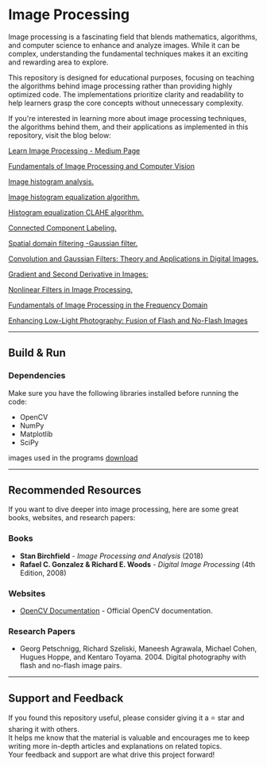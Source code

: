 # Image Processing

Image processing is a fascinating field that blends mathematics, algorithms, and computer science to enhance and analyze images. While it can be complex, understanding the fundamental techniques makes it an exciting and rewarding area to explore.

This repository is designed for educational purposes, focusing on teaching the algorithms behind image processing rather than providing highly optimized code. The implementations prioritize clarity and readability to help learners grasp the core concepts without unnecessary complexity. 

If you're interested in learning more about image processing techniques, the algorithms behind them, and their applications as implemented in this repository, visit the blog below:

[Learn Image Processing - Medium Page](https://medium.com/@fjzavala/list/image-processing-ae410f2c03c1)

[Fundamentals of Image Processing and Computer Vision](https://medium.com/@fjzavala/fundamentals-of-image-processing-and-computer-vision-6ba4bc8cc4b4)

[Image histogram analysis.](https://medium.com/@fjzavala/image-histogram-analysis-e2f65635309d)

[Image histogram equalization algorithm.](https://medium.com/@fjzavala/image-histogram-equalization-algorithm-f9be303b04be)

[Histogram equalization CLAHE algorithm.](https://medium.com/@fjzavala/histogram-equalization-clahe-algorithm-8841d402fc76)

[Connected Component Labeling.](https://medium.com/@fjzavala/connected-component-labeling-9bfa464acf01)

[Spatial domain filtering -Gaussian filter.](https://medium.com/@fjzavala/spatial-domain-filtering-gaussian-filter-188c38fef22e)

[Convolution and Gaussian Filters: Theory and Applications in Digital Images.](https://medium.com/@fjzavala/gradient-and-second-derivative-in-images-fundamentals-and-efficient-applications-46832da5c75f)

[Gradient and Second Derivative in Images: ](https://medium.com/imagecraft/gradient-and-second-derivative-in-images-fundamentals-and-efficient-applications-46832da5c75f)

[Nonlinear Filters in Image Processing.](https://medium.com/imagecraft/nonlinear-filters-in-image-processing-18bb01720983)

[Fundamentals of Image Processing in the Frequency Domain](https://medium.com/imagecraft/fundamentals-of-image-processing-in-the-frequency-domain-ce9ec830181d)

[Enhancing Low-Light Photography: Fusion of Flash and No-Flash Images](https://medium.com/imagecraft/enhancing-low-light-photography-fusion-of-flash-and-no-flash-images-234128c6bc86)


---

## Build & Run

### Dependencies

Make sure you have the following libraries installed before running the code:

- OpenCV  
- NumPy  
- Matplotlib  
- SciPy  

images used in the programs [download](https://drive.google.com/drive/folders/1eWQGiG_y4u8-NLaaAkNftM8et6uiyP7E?usp=sharing)

---

## Recommended Resources  

If you want to dive deeper into image processing, here are some great books, websites, and research papers:  

### Books  
- **Stan Birchfield** - *Image Processing and Analysis* (2018)  
- **Rafael C. Gonzalez & Richard E. Woods** - *Digital Image Processing* (4th Edition, 2008)  


### Websites  
- [OpenCV Documentation](https://docs.opencv.org/) - Official OpenCV documentation.  


### Research Papers  
- Georg Petschnigg, Richard Szeliski, Maneesh Agrawala, Michael Cohen, Hugues Hoppe, and Kentaro Toyama. 2004. Digital photography with flash and no-flash image pairs.

---

## Support and Feedback  
If you found this repository useful, please consider giving it a ⭐ star and sharing it with others.  
It helps me know that the material is valuable and encourages me to keep writing more in-depth articles and explanations on related topics.  
Your feedback and support are what drive this project forward!
